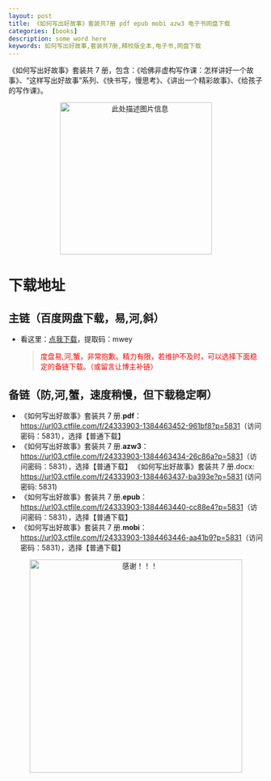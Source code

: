 ```yaml
---
layout: post
title: 《如何写出好故事》套装共7册 pdf epub mobi azw3 电子书网盘下载
categories: [books]
description: some word here
keywords: 如何写出好故事,套装共7册,精校版全本,电子书,网盘下载
---
```


《如何写出好故事》套装共 7 册，包含：《哈佛非虚构写作课：怎样讲好一个故事》、“这样写出好故事”系列、《快书写，慢思考》、《讲出一个精彩故事》、《给孩子的写作课》。

<div align="center"><img src="https://qweree.cn/wp-content/uploads/2024/10/ru-he-xie-chu-hao-gu-shi-tuya.jpg" alt="此处描述图片信息" width="300px" height="auto"></div>

# 下载地址

## 主链（百度网盘下载，易,河,斜）

- 看这里：[点我下载](https://pan.baidu.com/s/1iMXUbSbtZQZjDcqDmnWUyw?pwd=mwey)，提取码：mwey

  > <p style="color:red" >度盘易,河,蟹，非常抱歉。精力有限，若维护不及时，可以选择下面稳定的备链下载。（或留言让博主补链）</p>

## 备链（防,河,蟹，速度稍慢，但下载稳定啊）

- 《如何写出好故事》套装共 7 册.**pdf**：<https://url03.ctfile.com/f/24333903-1384463452-961bf8?p=5831>（访问密码：5831），选择【普通下载】
- 《如何写出好故事》套装共 7 册.**azw3**：<https://url03.ctfile.com/f/24333903-1384463434-26c86a?p=5831>（访问密码：5831），选择【普通下载】
  《如何写出好故事》套装共 7 册.docx: https://url03.ctfile.com/f/24333903-1384463437-ba393e?p=5831 (访问密码: 5831)
- 《如何写出好故事》套装共 7 册.**epub**：<https://url03.ctfile.com/f/24333903-1384463440-cc88e4?p=5831>（访问密码：5831），选择【普通下载】
- 《如何写出好故事》套装共 7 册.**mobi**：<https://url03.ctfile.com/f/24333903-1384463446-aa41b9?p=5831>（访问密码：5831），选择【普通下载】

<div align="center"><img src="https://pic.imgdb.cn/item/6707df6bd29ded1a8ce37031.gif" alt="感谢！！！" width="420px" height="auto"/></div>
